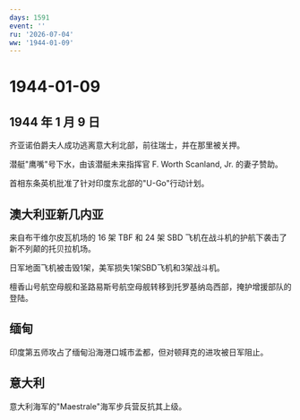 ```yaml
---
days: 1591
event: ''
ru: '2026-07-04'
ww: '1944-01-09'
---
```


# 1944-01-09

## 1944 年 1 月 9 日

齐亚诺伯爵夫人成功逃离意大利北部，前往瑞士，并在那里被关押。

潜艇"鹰嘴"号下水，由该潜艇未来指挥官 F. Worth Scanland, Jr. 的妻子赞助。

首相东条英机批准了针对印度东北部的"U-Go"行动计划。

## 澳大利亚新几内亚

来自布干维尔皮瓦机场的 16 架 TBF 和 24 架 SBD
飞机在战斗机的护航下袭击了新不列颠的托贝拉机场。

日军地面飞机被击毁1架，美军损失1架SBD飞机和3架战斗机。

檀香山号航空母舰和圣路易斯号航空母舰转移到托罗基纳岛西部，掩护增援部队的登陆。

## 缅甸

印度第五师攻占了缅甸沿海港口城市孟都，但对顿拜克的进攻被日军阻止。

## 意大利

意大利海军的"Maestrale"海军步兵营反抗其上级。